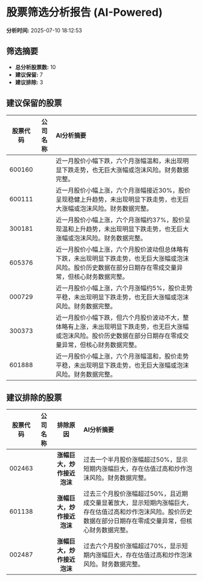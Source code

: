 # 股票筛选分析报告 (AI-Powered)

**分析时间:** 2025-07-10 18:12:53

## 筛选摘要

- **总分析股票数:** 10
- **建议保留:** 7
- **建议排除:** 3

## 建议保留的股票

| 股票代码 | 公司名称 | AI分析摘要 |
|:---:|:---:|:---|
| 600160 |  | 近一月股价小幅下跌，六个月涨幅温和，未出现明显下跌走势，也无巨大涨幅或泡沫风险。财务数据完整。 |
| 600111 |  | 近一月股价小幅上涨，六个月涨幅接近30%，股价呈现稳健上升趋势，未出现明显下跌走势，也无巨大涨幅或泡沫风险。财务数据完整。 |
| 300181 |  | 近一月股价小幅上涨，六个月涨幅约37%，股价呈现温和上升趋势，未出现明显下跌走势，也无巨大涨幅或泡沫风险。财务数据完整。 |
| 605376 |  | 近一月股价小幅上涨，六个月股价波动但总体略有下跌，未出现明显下跌走势，也无巨大涨幅或泡沫风险。股价历史数据在部分日期存在零成交量异常，但核心财务数据完整。 |
| 000729 |  | 近一月股价小幅上涨，六个月涨幅约5%，股价走势平稳，未出现明显下跌走势，也无巨大涨幅或泡沫风险。财务数据完整。 |
| 300373 |  | 近一月股价小幅下跌，但六个月股价波动不大，整体略有上涨，未出现明显下跌走势，也无巨大涨幅或泡沫风险。股价历史数据在部分日期存在零成交量异常，但核心财务数据完整。 |
| 601888 |  | 近一月股价小幅上涨，六个月涨幅温和，股价走势平稳，未出现明显下跌走势，也无巨大涨幅或泡沫风险。财务数据完整。 |

## 建议排除的股票

| 股票代码 | 公司名称 | 排除原因 | AI分析摘要 |
|:---:|:---:|:---:|:---|
| 002463 |  | **涨幅巨大，炒作接近泡沫** | 过去一个半月股价涨幅超过50%，显示短期内涨幅巨大，存在估值过高和炒作泡沫风险。财务数据完整。 |
| 601138 |  | **涨幅巨大，炒作接近泡沫** | 过去三个月股价涨幅超过50%，且近期成交量显著放大，显示短期内涨幅巨大，存在估值过高和炒作泡沫风险。股价历史数据在部分日期存在零成交量异常，但核心财务数据完整。 |
| 002487 |  | **涨幅巨大，炒作接近泡沫** | 过去六个月股价涨幅超过70%，显示短期内涨幅巨大，存在估值过高和炒作泡沫风险。财务数据完整。 |
